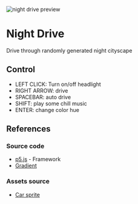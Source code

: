 ![night drive preview](https://i.imgur.com/L28Qi4Q.png)
# Night Drive
Drive through randomly generated night cityscape

## Control
* LEFT CLICK: Turn on/off headlight
* RIGHT ARROW: drive
* SPACEBAR: auto drive
* SHIFT: play some chill music
* ENTER: change color hue

## References
### Source code
* [p5.js](https://p5js.org/) - Framework
* [Gradient](https://p5js.org/examples/color-linear-gradient.html)

### Assets source
* [Car sprite](https://www.vecteezy.com/vector-art/140757-carros-icons-vector)
